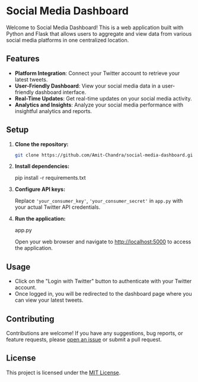 # Social Media Dashboard

Welcome to Social Media Dashboard! This is a web application built with Python and Flask that allows users to aggregate and view data from various social media platforms in one centralized location.

## Features

- **Platform Integration**: Connect your Twitter account to retrieve your latest tweets.
- **User-Friendly Dashboard**: View your social media data in a user-friendly dashboard interface.
- **Real-Time Updates**: Get real-time updates on your social media activity.
- **Analytics and Insights**: Analyze your social media performance with insightful analytics and reports.

## Setup

1. **Clone the repository:**

   ```bash
   git clone https://github.com/Amit-Chandra/social-media-dashboard.git
   ```

2. **Install dependencies:**

  
   pip install -r requirements.txt
   

3. **Configure API keys:**

   Replace `'your_consumer_key'`, `'your_consumer_secret'` in `app.py` with your actual Twitter API credentials.

4. **Run the application:**


    app.py
   

   Open your web browser and navigate to [http://localhost:5000](http://localhost:5000) to access the application.

## Usage

- Click on the "Login with Twitter" button to authenticate with your Twitter account.
- Once logged in, you will be redirected to the dashboard page where you can view your latest tweets.

## Contributing

Contributions are welcome! If you have any suggestions, bug reports, or feature requests, please [open an issue](https://github.com/Amit-Chandra/social-media-dashboard/issues) or submit a pull request.

## License

This project is licensed under the [MIT License](LICENSE).
